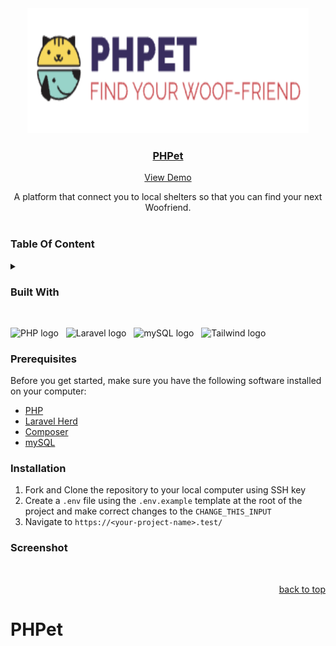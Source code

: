 <div align="center">
   <img alt="logo" width="450" height="200" src="public/images/phpet-logo.png"/>
   <br/>
      <a href="">
    <h3 align="center">  PHPet </h3>
  </a>
 <a href="https://github.com/quynhngandao/PHPet">View Demo</a>
  <p align="center">
          A platform that connect you to local shelters so that you can find your next Woofriend.
    <br />
    <br />
  </p>
</div>


### **Table Of Content**
<details>
  <summary></summary>
  <ul>
        <li><a href="#built-with">Built With</a></li>
        <li><a href="#prerequisites">Prerequisites</a></li>
        <li><a href="#installation">Installation</a></li>
         <li><a href="#screenshot">Screenshot</a></li>
  </ul>
</details>

### **Built With**
<br/>
<p>
  <img
    src="https://img.shields.io/badge/PHP-282C34?style=for-the-badge&logo=php&logoColor=777BB4"
    alt="PHP logo"
    title="PHP"
    height="25"
  />
   &nbsp;
     <img
    src="https://img.shields.io/badge/Laravel-282C34?style=for-the-badge&logo=laravel&logoColor=FF2D20"
    alt="Laravel logo"
    title="Laravel"
    height="25"
  />
   &nbsp;
    <img
    src="https://img.shields.io/badge/MySQL-282C34?style=for-the-badge&logo=mysql&logoColor=white"
    alt="mySQL logo"
    title="mySQL"
    height="25"
  />
  &nbsp;
   <img
    src="https://img.shields.io/badge/Tailwind_CSS-282C34?style=for-the-badge&logo=tailwind-css&logoColor=38B2AC"
    alt="Tailwind logo"
    title="Tailwind"
    height="25"
  />
  &nbsp;
</p>

### **Prerequisites**
Before you get started, make sure you have the following software installed on your computer:
* [PHP](https://www.php.net/)
* [Laravel Herd](https://herd.laravel.com/) 
* [Composer](https://getcomposer.org/)
* [mySQL](https://www.mysql.com/)

### **Installation**
1. Fork and Clone the repository to your local computer using SSH key
1. Create a `.env` file using the `.env.example` template at the root of the project and make correct changes to the `CHANGE_THIS_INPUT`
1. Navigate to `https://<your-project-name>.test/`

### **Screenshot**
<br/>

<p align="right"><a href="#top">back to top</a></p>

<!-- MARKDOWN LINKS & IMAGES -->
<!-- https://www.markdownguide.org/basic-syntax/#reference-style-links -->

# PHPet

